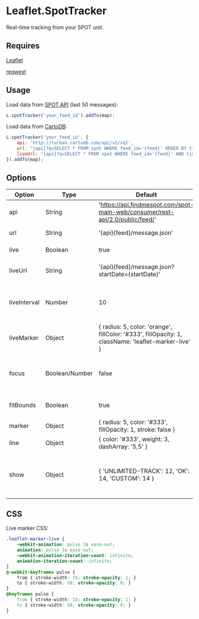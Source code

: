 Leaflet.SpotTracker
===================

Real-time tracking from your SPOT unit.

Requires
--------
[Leaflet](http://leafletjs.com/)

[reqwest](https://github.com/ded/reqwest)

Usage
-----

Load data from [SPOT API](http://faq.findmespot.com/index.php?action=showEntry&data=69) (last 50 messages):
```JavaScript
L.spotTracker('your_feed_id').addTo(map);
```

Load data from [CartoDB](http://blog.thematicmapping.org/2014/06/syncing-data-from-your-spot-satellite.html):
```JavaScript
L.spotTracker('your_feed_id', {
	api: 'http://turban.cartodb.com/api/v2/sql',
	url: "{api}?q=SELECT * FROM spot WHERE feed_id='{feed}' ORDER BY timestamp",
	liveUrl: "{api}?q=SELECT * FROM spot WHERE feed_id='{feed}' AND timestamp > {timestamp} ORDER BY timestamp"
}).addTo(map);
```

Options
-------

| Option       | Type           | Default                                                                                             | Description                                    |
| ------------ | -------------- | --------------------------------------------------------------------------------------------------- | ---------------------------------------------- |
| api          | String         | 'https://api.findmespot.com/spot-main-web/consumer/rest-api/2.0/public/feed/'                       | Data API.                                      |
| url          | String         | '{api}{feed}/message.json'                                                                          | URL to data feed.                              |
| live         | Boolean        | true                                                                                                | Allow live updates.                            |
| liveUrl      | String         | '{api}{feed}/message.json?startDate={startDate}'                                                    | URL to update feed.                            |
| liveInterval | Number         | 10                                                                                                  | Time between each live update in minutes.      |
| liveMarker   | Object         | { radius: 5, color: 'orange', fillColor: '#333', fillOpacity: 1, className: 'leaflet-marker-live' } | Live marker style.                             |
| focus        | Boolean/Number | false                                                                                               | Add zoom value to focus map to last position.  |
| fitBounds    | Boolean        | true                                                                                                | Zoom the map to data bounds.                   |
| marker       | Object         | { radius: 5, color: '#333', fillOpacity: 1, stroke: false }                                         | Marker style.                                  |
| line         | Object         | { color: '#333', weight: 3, dashArray: '5,5' }                                                      | Line style.                                    |
| show         | Object         | { 'UNLIMITED-TRACK': 12, 'OK': 14, 'CUSTOM': 14 }                                                   | When to show message types (zoom value).       |


CSS
---

Live marker CSS:
```CSS
.leaflet-marker-live {
	-webkit-animation: pulse 2s ease-out;
	animation: pulse 2s ease-out;
	-webkit-animation-iteration-count: infinite;
	animation-iteration-count: infinite;
}
@-webkit-keyframes pulse {
	from { stroke-width: 15; stroke-opacity: 1; }
	to { stroke-width: 50; stroke-opacity: 0; }
}
@keyframes pulse {
	from { stroke-width: 15; stroke-opacity: 1; }
	to { stroke-width: 50; stroke-opacity: 0; }
}
```
